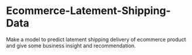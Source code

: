 # Ecommerce-Latement-Shipping-Data
Make a model to predict latement shipping delivery of ecommerce product and give some business insight and recommendation.
